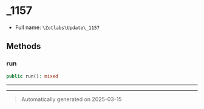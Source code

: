 
# _1157





* Full name: `\Zotlabs\Update\_1157`




## Methods


### run



```php
public run(): mixed
```












***


***
> Automatically generated on 2025-03-15

